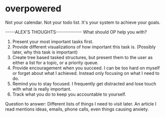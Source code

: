 overpowered
===========

Not your calendar. Not your todo list. It's your system to achieve your goals.



-----ALEX'S THOUGHTS-------------
What should OP help you with?

1. Present your most important tasks first.
2. Provide different visualizations of how important this task is. (Possibly later, why this task is important)
3. Create tree based tasked structures, but present them to the user as either a list for a topic, or a priority queue.
4. Provide encouragement when you succeed. I can be too hard on myself or forget about what I achieved. Instead only focusing on what I need to do.
5. Remind you to stay focused. I frequently get distracted and lose touch with what is really important.
6. Track what you do to keep you accountable to yourself.


Question to answer: 
  Different lists of things I need to visit later. An article I read mentions ideas, emails, phone calls, even things causing anxiety.

